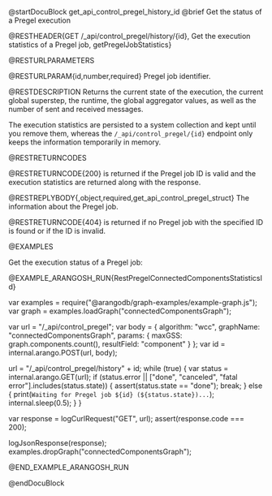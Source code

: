 @startDocuBlock get_api_control_pregel_history_id
@brief Get the status of a Pregel execution

@RESTHEADER{GET /_api/control_pregel/history/{id}, Get the execution statistics of a Pregel job, getPregelJobStatistics}

@RESTURLPARAMETERS

@RESTURLPARAM{id,number,required}
Pregel job identifier.

@RESTDESCRIPTION
Returns the current state of the execution, the current global superstep, the
runtime, the global aggregator values, as well as the number of sent and
received messages.

The execution statistics are persisted to a system collection and kept until you
remove them, whereas the `/_api/control_pregel/{id}` endpoint only keeps the
information temporarily in memory.

@RESTRETURNCODES

@RESTRETURNCODE{200}
is returned if the Pregel job ID is valid and the execution statistics are
returned along with the response.

@RESTREPLYBODY{,object,required,get_api_control_pregel_struct}
The information about the Pregel job.

@RESTRETURNCODE{404}
is returned if no Pregel job with the specified ID is found or if the ID
is invalid.

@EXAMPLES

Get the execution status of a Pregel job:

@EXAMPLE_ARANGOSH_RUN{RestPregelConnectedComponentsStatisticsId}

var examples = require("@arangodb/graph-examples/example-graph.js");
var graph = examples.loadGraph("connectedComponentsGraph");

var url = "/_api/control_pregel";
var body = {
  algorithm: "wcc",
  graphName: "connectedComponentsGraph",
  params: {
    maxGSS: graph.components.count(),
    resultField: "component"
  }
};
var id = internal.arango.POST(url, body);

url = "/_api/control_pregel/history" + id;
while (true) {
  var status = internal.arango.GET(url);
  if (status.error || ["done", "canceled", "fatal error"].includes(status.state)) {
    assert(status.state == "done");
    break;
  } else {
    print(`Waiting for Pregel job ${id} (${status.state})...`);
    internal.sleep(0.5);
  }
}

var response = logCurlRequest("GET", url);
assert(response.code === 200);

logJsonResponse(response);
examples.dropGraph("connectedComponentsGraph");

@END_EXAMPLE_ARANGOSH_RUN

@endDocuBlock
